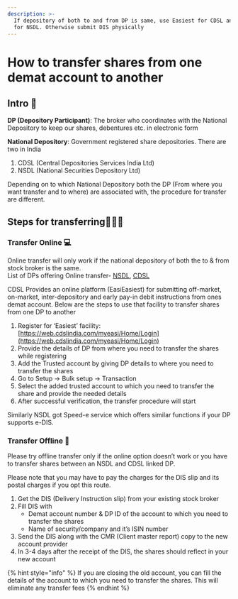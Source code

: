 ```yaml
---
description: >-
  If depository of both to and from DP is same, use Easiest for CDSL and Speed-e
  for NSDL. Otherwise submit DIS physically
---
```


# How to transfer shares from one demat account to another

## Intro 👋

**DP \(Depository Participant\)**: The broker who coordinates with the National Depository to keep our shares, debentures etc. in electronic form

**National Depository**: Government registered share depositories. There are two in India

1. CDSL \(Central Depositories Services India Ltd\)
2. NSDL \(National Securities Depository Ltd\)

Depending on to which National Depository both the DP \(From where you want transfer and to where\) are associated with, the procedure for transfer are different.

## Steps for transferring👩🏽‍🏫

### Transfer Online 💻 <a id="Transfer-Online"></a>

Online transfer will only work if the national depository of both the to & from stock broker is the same.  
List of DPs offering Online transfer- [NSDL](https://nsdl.co.in/speed-e.php), [CDSL](https://www.cdslindia.com/DP/dplist.aspx)

CDSL Provides an online platform \(EasiEasiest\) for submitting off-market, on-market, inter-depository and early pay-in debit instructions from ones demat account. Below are the steps to use that facility to transfer shares from one DP to another

1. Register for ‘Easiest’ facility: [https://web.cdslindia.com/myeasi/Home/Login](https://web.cdslindia.com/myeasi/Home/Login)
2. Provide the details of DP from where you need to transfer the shares while registering
3. Add the Trusted account by giving DP details to where you need to transfer the shares
4. Go to Setup -&gt; Bulk setup -&gt; Transaction
5. Select the added trusted account to which you need to transfer the share and provide the needed details
6. After successful verification, the transfer procedure will start

Similarly NSDL got Speed-e service which offers similar functions if your DP supports e-DIS.

### Transfer Offline 📄 <a id="Transfer-Offline"></a>

Please try offline transfer only if the online option doesn’t work or you have to transfer shares between an NSDL and CDSL linked DP. 

Please note that you may have to pay the charges for the DIS slip and its postal charges if you opt this route.

1. Get the DIS \(Delivery Instruction slip\) from your existing stock broker
2. Fill DIS with
   * Demat account number & DP ID of the account to which you need to transfer the shares
   * Name of security/company and it’s ISIN number
3. Send the DIS along with the CMR \(Client master report\) copy to the new account provider
4. In 3-4 days after the receipt of the DIS, the shares should reflect in your new account

{% hint style="info" %}
If you are closing the old account, you can fill the details of the account to which you need to transfer the shares. This will eliminate any transfer fees
{% endhint %}

